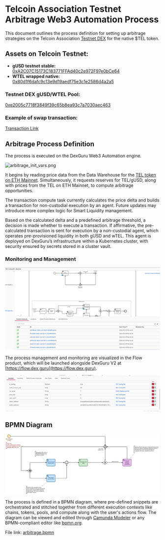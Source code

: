 # Telcoin Association Testnet Arbitrage Web3 Automation Process

This document outlines the process definition for setting up arbitrage strategies on the Telcoin
Association [Testnet DEX](https://swap.telcoin.network/) for the native $TEL token.

## Assets on Telcoin Testnet:

- **gUSD testnet stable:** [0xA2C07C15173C183771FFAd40c2e972F97e0bCe64](https://scan.telcoin.network/address/0xA2C07C15173C183771FFAd40c2e972F97e0bCe64)
- **WTEL wrapped native:** [0x80d1f6dafc9c13e9d19aedf75e3c1e2586d4a2a5](https://scan.telcoin.network/address/0x80d1f6dafc9c13e9d19aedf75e3c1e2586d4a2a5)

### Testnet DEX gUSD/WTEL Pool:

[0xe2005c7718f3849f39c65b8ea93c7a7030aec463](https://scan.telcoin.network/address/0xe2005c7718f3849f39c65b8ea93c7a7030aec463)

### Example of swap transaction:

[Transaction Link](https://scan.telcoin.network/tx/0x1ca744072d2515cece14e5c09b7d3f468d9f39d2e5a3889eeb49884665fe5a48)

## Arbitrage Process Definition

The process is executed on the DexGuru Web3 Automation engine.

![arbitrage_init_vars.png](telcoin_arbitrage_init_vars.png)

It begins by reading price data from the Data Warehouse for
the [TEL token on ETH Mainnet](https://dex.guru/token/eth/0x467bccd9d29f223bce8043b84e8c8b282827790f). Simultaneously,
it requests reserves for TEL/gUSD, along with prices from the TEL on ETH Mainnet, to compute arbitrage opportunities.

The transaction compute task currently calculates the price delta and builds a transaction for non-custodial execution
by an agent. Future updates may introduce more complex logic for Smart Liquidity management.

Based on the calculated delta and a predefined arbitrage threshold, a decision is made whether to execute a transaction.
If affirmative, the pre-calculated transaction is sent for execution by a non-custodial agent, which operates
pre-provisioned liquidity in both gUSD and wTEL. This agent is deployed on DexGuru’s infrastructure within a Kubernetes
cluster, with security ensured by secrets stored in a cluster vault.

### Monitoring and Management

![runtme_monitoring_example.png](runtme_monitoring_example.png)

The process management and monitoring are visualized in the Flow product, which will be launched alongside DexGuru V2
at [https://flow.dex.guru](https://flow.dex.guru).

![execution_context_dive.png](execution_context_dive.png)

## BPMN Diagram

![arbitrage.png](arbitrage.png)

The process is defined in a BPMN diagram, where pre-defined snippets are orchestrated and stitched together from
different execution contexts like chains, tokens, pools, and compute along with the user's actions flow. The diagram can
be viewed and edited through [Camunda Modeler](https://camunda.com/download/modeler/) or any BPMN-compliant editor
like [bpmn.org](https://www.bpmn.org/).

File link: [arbitrage.bpmn](arbitrage.bpmn)
